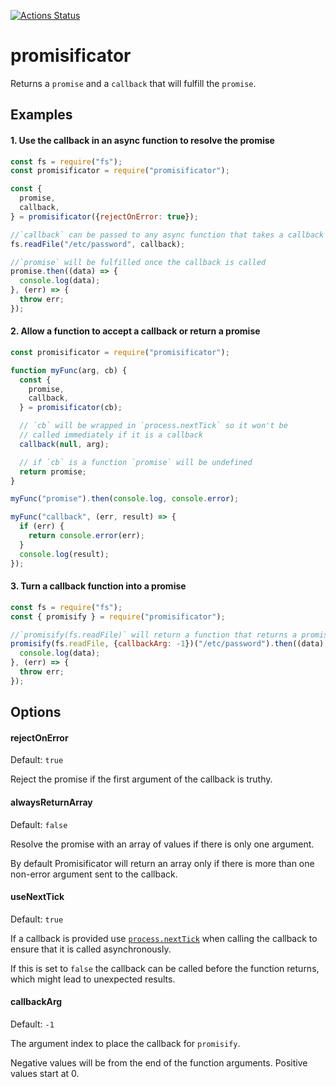 [![Actions Status](https://github.com/UziTech/promisificator/workflows/CI/badge.svg)](https://github.com/UziTech/promisificator/actions)

# promisificator

Returns a `promise` and a `callback` that will fulfill the `promise`.

## Examples

#### 1. Use the callback in an async function to resolve the promise

```javascript
const fs = require("fs");
const promisificator = require("promisificator");

const {
  promise,
  callback,
} = promisificator({rejectOnError: true});

//`callback` can be passed to any async function that takes a callback
fs.readFile("/etc/password", callback);

//`promise` will be fulfilled once the callback is called
promise.then((data) => {
  console.log(data);
}, (err) => {
  throw err;
});
```

#### 2. Allow a function to accept a callback or return a promise

```javascript
const promisificator = require("promisificator");

function myFunc(arg, cb) {
  const {
    promise,
    callback,
  } = promisificator(cb);

  // `cb` will be wrapped in `process.nextTick` so it won't be
  // called immediately if it is a callback
  callback(null, arg);

  // if `cb` is a function `promise` will be undefined
  return promise;
}

myFunc("promise").then(console.log, console.error);

myFunc("callback", (err, result) => {
  if (err) {
    return console.error(err);
  }
  console.log(result);
});
```

#### 3. Turn a callback function into a promise

```javascript
const fs = require("fs");
const { promisify } = require("promisificator");

//`promisify(fs.readFile)` will return a function that returns a promise
promisify(fs.readFile, {callbackArg: -1})("/etc/password").then((data) => {
  console.log(data);
}, (err) => {
  throw err;
});
```

## Options

#### rejectOnError

Default: `true`

Reject the promise if the first argument of the callback is truthy.

#### alwaysReturnArray

Default: `false`

Resolve the promise with an array of values if there is only one argument.

By default Promisificator will return an array only if there is more than one non-error argument sent to the callback.

#### useNextTick

Default: `true`

If a callback is provided use [`process.nextTick`](https://nodejs.org/api/process.html#process_process_nexttick_callback_args) when calling the callback to ensure that it is called asynchronously.

If this is set to `false` the callback can be called before the function returns, which might lead to unexpected results.

#### callbackArg

Default: `-1`

The argument index to place the callback for `promisify`.

Negative values will be from the end of the function arguments. Positive values start at 0.

